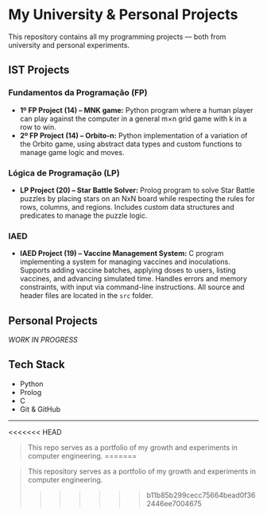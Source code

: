 # My University & Personal Projects

This repository contains all my programming projects — both from university and personal experiments.

## IST Projects

### Fundamentos da Programação (FP)
- **1º FP Project (14) – MNK game:** Python program where a human player can play against the computer in a general m×n grid game with k in a row to win.
- **2º FP Project (14) – Orbito-n:** Python implementation of a variation of the Orbito game, using abstract data types and custom functions to manage game logic and moves.

### Lógica de Programação (LP)
- **LP Project (20) – Star Battle Solver:** Prolog program to solve Star Battle puzzles by placing stars on an NxN board while respecting the rules for rows, columns, and regions. Includes custom data structures and predicates to manage the puzzle logic.

### IAED
- **IAED Project (19) – Vaccine Management System:** C program implementing a system for managing vaccines and inoculations. Supports adding vaccine batches, applying doses to users, listing vaccines, and advancing simulated time. Handles errors and memory constraints, with input via command-line instructions. All source and header files are located in the `src` folder.

## Personal Projects
*WORK IN PROGRESS*

## Tech Stack
- Python
- Prolog
- C
- Git & GitHub

---

<<<<<<< HEAD
> This repo serves as a portfolio of my growth and experiments in computer engineering.
=======

> This repository serves as a portfolio of my growth and experiments in computer engineering.
>>>>>>> b11b85b299cecc75664bead0f362446ee7004675
